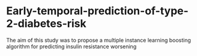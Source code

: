 # Early-temporal-prediction-of-type-2-diabetes-risk
The aim of this study was to propose a multiple instance learning boosting algorithm for predicting insulin resistance worsening
